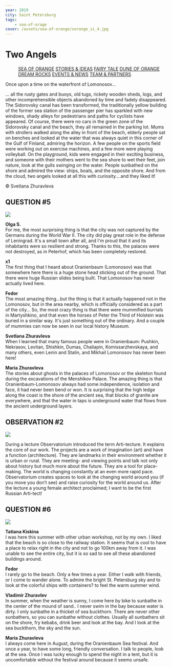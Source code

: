 ```yaml
---
year: 2019
city: Saint Petersburg
tags:
    - sea-of-orage
cover: /assets/sea-of-orange/sorange_si_4.jpg
---
```


# Two Angels

<Menu>
<a href="/sea-of-orange">SEA OF ORANGE</a>
<a href="/sea-of-orange/stories-and-ideas">STORIES & IDEAS</a>
<a href="/sea-of-orange/fairytale">FAIRY TALE</a>
<a href="/sea-of-orange/dune-of-orange">DUNE OF ORANGE</a>
<a href="/sea-of-orange/dreamrocks">DREAM ROCKS</a>
<a href="/sea-of-orange/events-and-news">EVENTS & NEWS</a>
<a href="/sea-of-orange/team-and-partners">TEAM & PARTNERS</a>
</Menu>

Once upon a time on the waterfront of Lomonosov...

... all the rusty gates and buoys, old tugs, rickety wooden sheds, logs, and other incomprehensible objects abandoned by time and fadely disappeared. The Sidorovsky canal has been transformed, the traditionally yellow building of the former sea station of the passenger pier has sparkled with new windows, shady alleys for pedestrians and paths for cyclists have appeared. Of course, there were no cars in the green zone of the Sidorovsky canal and the beach, they all remained in the parking lot. Mums with strollers walked along the alley in front of the beach, elderly people sat on benches and looked at the water that was always quiet in this corner of the Gulf of Finland, admiring the horizon. A few people on the sports field were working out on exercise machines, and a few more were playing volleyball. On the playground, kids were engaged in their exciting business, and someone with their mothers went to the sea shore to wet their feet, join nature, look at the gulls swinging on the water. People sunbathed on the shore and admired the view: ships, boats, and the opposite shore. And from the cloud, two angels looked at all this with curiosity....and they liked it!

© Svetlana Zhuravleva

## QUESTION #5

![](/assets/sea-of-orange/questions_9.jpg)

**Olga S.**<br/>
For me, the most surprising thing is that the city was not captured by the Germans during the World War II. The city did play great role in the defense of Leningrad. It's a small town after all, and I'm proud that it and its inhabitants were so resilient and strong. Thanks to this, the palaces were not destroyed, as in Peterhof, which has been completely restored.

**x1**<br/>
The first thing that I heard about Oranienbaum (Lomonosov) was that somewhere here there is a huge stone head sticking out of the ground. That there were huge Russian slides being built. That Lomonosov has never actually lived here.

**Fedor**<br/>
The most amazing thing...but the thing is that it actually happened not in the Lomonosov, but in the area nearby, which is officially considered as a part of the city... So, the most crazy thing is that there were mummified burrials in Martyshkino, and that even the horses of
Peter the Third of Holstein was buried in a similar way. It's just something
out of the ordinary. And a couple of mummies can now be seen in
our local history Museum.

**Svetlana Zhuravleva**<br/>
When I learned that many famous people were in Oranienbaum: Pushkin, Nekrasov, Levitan, Shishkin, Dumas, Chaliapin, Komissarzhevskaya, and many others, even Lenin and Stalin, and Mikhail Lomonosov has never been here!

**Maria Zhuravleva**<br/>
The stories about ghosts in the palaces of Lomonosov or the skeleton found during the excavations of the Menshikov Palace. The amazing thing is that Oranienbaum-Lomonosov always had some independence, isolation and face, it had never been bend or won. It is surprising that the high ledge along the coast is the shore of the ancient sea, that blocks of granite are everywhere, and that the water in taps is underground water that flows from the ancient underground layers.


## OBSERVATION #2

![](/assets/sea-of-orange/sorange_si_12.jpg)

During a lecture Observatorium introduced the term Arti-tecture. It explains the core of our work. The projects are a work of imagination (art) and have a function (architecture). They are landmarks in their environment whether it is urban or rural. They are meeting- and viewing points and talk not only about history but much more about the future. They are a tool for place-making. The world is changing constantly at an even more rapid pace. Observatorium creates spaces to look at the changing world around you (if you move you don’t see) and raise curiosity for the world around us. After the lecture a young female architect proclaimed; I want to be the first Russian Arti-tect!


## QUESTION #6

![](/assets/sea-of-orange/questions_11.jpg)

**Tatiana Kiskina**<br/>
I was here this summer with other urban workshop, not by my own. I liked that the beach is so close to the railway station. It seems that is cool to have a place to relax right in the city and not to go 100km away from it. I was unable to see the entire city, but it is so sad to see all these abandoned buildings around.

**Fedor**<br/>
I rarely go to the beach. Only a few times a year.
Either I walk with friends, or I come to wander alone. To admire the bright St. Petersburg sky and to look at the colorful ships with containers? to feel the warm summer wind.

**Vladimir Zhuravlev**<br/>
In summer, when the weather is sunny, I come here by bike to sunbathe in the center of the mound of sand..
I never swim in the bay because water is dirty. I only sunbathe in a thicket of sea buckthorn. There are never other sunbathers, so you can sunbathe without clothes. Usually all sunbathers sit on the shore, fry kebabs, drink beer and look at the bay. And I look at the sea buckthorn, the sky and the sun.

**Maria Zhuravleva**<br/>
I always come here in August, during the Oranienbaum Sea festival. And once a year, to have some long, friendly conversation.
I talk to people, look at the sea. Once I was lucky enough to spend the night in a tent, but it is uncomfortable without the festival around because it seems unsafe.
